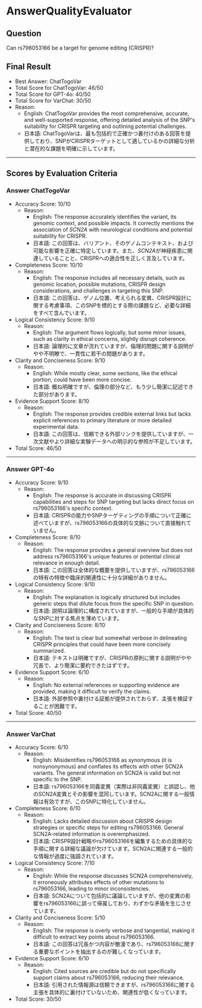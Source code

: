 # AnswerQualityEvaluator

## Question

Can rs796053166 be a target for genome editing (CRISPR)?

## Final Result

- Best Answer: ChatTogoVar
- Total Score for ChatTogoVar: 46/50
- Total Score for GPT-4o: 40/50
- Total Score for VarChat: 30/50
- Reason:
  - English: ChatTogoVar provides the most comprehensive, accurate, and well-supported response, offering detailed analysis of the SNP's suitability for CRISPR targeting and outlining potential challenges. 
  - 日本語: ChatTogoVarは、最も包括的で正確かつ裏付けのある回答を提供しており、SNPがCRISPRターゲットとして適しているかの詳細な分析と潜在的な課題を明確に示しています。

---

## Scores by Evaluation Criteria

### Answer ChatTogoVar
- Accuracy Score: 10/10
  - Reason: 
    - English: The response accurately identifies the variant, its genomic context, and possible impacts. It correctly mentions the association of *SCN2A* with neurological conditions and potential suitability for CRISPR.
    - 日本語: この回答は、バリアント、そのゲノムコンテキスト、および可能な影響を正確に特定しています。また、*SCN2A*が神経疾患に関連していることと、CRISPRへの適合性を正しく言及しています。
- Completeness Score: 10/10
  - Reason: 
    - English: The response includes all necessary details, such as genomic location, possible mutations, CRISPR design considerations, and challenges in targeting this SNP.
    - 日本語: この回答は、ゲノム位置、考えられる変異、CRISPR設計に関する考慮事項、このSNPを標的とする際の課題など、必要な詳細をすべて含んでいます。
- Logical Consistency Score: 9/10
  - Reason: 
    - English: The argument flows logically, but some minor issues, such as clarity in ethical concerns, slightly disrupt coherence.
    - 日本語: 論理的に文章が流れていますが、倫理的問題に関する説明がやや不明瞭で、一貫性に若干の問題があります。
- Clarity and Conciseness Score: 9/10
  - Reason: 
    - English: While mostly clear, some sections, like the ethical portion, could have been more concise.
    - 日本語: 概ね明確ですが、倫理の部分など、もう少し簡潔に記述できた部分があります。
- Evidence Support Score: 8/10
  - Reason: 
    - English: The response provides credible external links but lacks explicit references to primary literature or more detailed experimental data.
    - 日本語: この回答は、信頼できる外部リンクを提供していますが、一次文献やより詳細な実験データへの明示的な参照が不足しています。
- Total Score: 46/50

---

### Answer GPT-4o
- Accuracy Score: 9/10
  - Reason: 
    - English: The response is accurate in discussing CRISPR capabilities and steps for SNP targeting but lacks direct focus on rs796053166's specific context.
    - 日本語: CRISPRの能力やSNPターゲティングの手順について正確に述べていますが、rs796053166の具体的な文脈について直接触れていません。
- Completeness Score: 8/10
  - Reason: 
    - English: The response provides a general overview but does not address rs796053166's unique features or potential clinical relevance in enough detail.
    - 日本語: この回答は全体的な概要を提供していますが、rs796053166の特有の特徴や臨床的関連性に十分な詳細がありません。
- Logical Consistency Score: 9/10
  - Reason: 
    - English: The explanation is logically structured but includes generic steps that dilute focus from the specific SNP in question.
    - 日本語: 説明は論理的に構成されていますが、一般的な手順が具体的なSNPに対する焦点を薄めています。
- Clarity and Conciseness Score: 8/10
  - Reason: 
    - English: The text is clear but somewhat verbose in delineating CRISPR principles that could have been more concisely summarized.
    - 日本語: テキストは明確ですが、CRISPRの原則に関する説明がやや冗長で、より簡潔に要約できたはずです。
- Evidence Support Score: 6/10
  - Reason: 
    - English: No external references or supporting evidence are provided, making it difficult to verify the claims.
    - 日本語: 外部参照や裏付ける証拠が提供されておらず、主張を検証することが困難です。
- Total Score: 40/50

---

### Answer VarChat
- Accuracy Score: 6/10
  - Reason: 
    - English: Misidentifies rs796053166 as synonymous (it is nonsynonymous) and conflates its effects with other SCN2A variants. The general information on SCN2A is valid but not specific to the SNP.
    - 日本語: rs796053166を同義変異（実際は非同義変異）と誤認し、他のSCN2A変異とその影響を混同しています。SCN2Aに関する一般情報は有効ですが、このSNPに特化していません。
- Completeness Score: 6/10
  - Reason: 
    - English: Lacks detailed discussion about CRISPR design strategies or specific steps for editing rs796053166. General SCN2A-related information is overemphasized.
    - 日本語: CRISPR設計戦略やrs796053166を編集するための具体的な手順に関する詳細な議論が欠けています。SCN2Aに関連する一般的な情報が過度に強調されています。
- Logical Consistency Score: 7/10
  - Reason: 
    - English: While the response discusses SCN2A comprehensively, it erroneously attributes effects of other mutations to rs796053166, leading to minor inconsistencies.
    - 日本語: SCN2Aについて包括的に議論していますが、他の変異の影響をrs796053166に誤って帰属しており、わずかな矛盾を生じさせています。
- Clarity and Conciseness Score: 5/10
  - Reason: 
    - English: The response is overly verbose and tangential, making it difficult to extract key points about rs796053166.
    - 日本語: この回答は冗長かつ内容が散漫であり、rs796053166に関する重要なポイントを抽出するのが難しくなっています。
- Evidence Support Score: 6/10
  - Reason: 
    - English: Cited sources are credible but do not specifically support claims about rs796053166, reducing their relevance.
    - 日本語: 引用された情報源は信頼できますが、rs796053166に関する主張を具体的に裏付けていないため、関連性が低くなっています。
- Total Score: 30/50